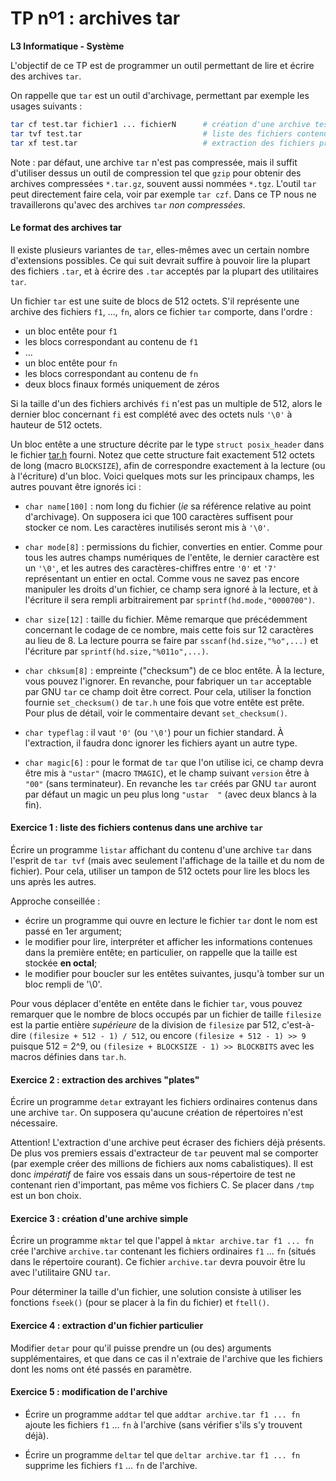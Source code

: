 TP nº1 : archives tar
=====================

**L3 Informatique - Système**

L'objectif de ce TP est de programmer un outil permettant de lire et écrire des archives `tar`.

On rappelle que `tar` est un outil d'archivage, permettant par exemple les usages suivants :

```bash
tar cf test.tar fichier1 ... fichierN      # création d'une archive test.tar
tar tvf test.tar                           # liste des fichiers contenus dans test.tar
tar xf test.tar                            # extraction des fichiers présents dans test.tar
```

Note : par défaut, une archive `tar` n'est pas compressée, mais il suffit d'utiliser dessus un outil de compression tel que `gzip` pour obtenir des archives compressées `*.tar.gz`, souvent aussi nommées `*.tgz`. L'outil `tar` peut directement faire cela, voir par exemple `tar czf`. Dans ce TP nous ne travaillerons qu'avec des archives `tar` *non compressées*.

#### Le format des archives tar

Il existe plusieurs variantes de `tar`, elles-mêmes avec un certain nombre d'extensions possibles. Ce qui suit devrait suffire à pouvoir lire la plupart des fichiers `.tar`, et à écrire des `.tar` acceptés par la plupart des utilitaires `tar`.

Un fichier `tar` est une suite de blocs de 512 octets. S'il représente une archive des fichiers `f1`, ..., `fn`, alors ce fichier `tar` comporte, dans l'ordre :
 
  - un bloc entête pour `f1`
  - les blocs correspondant au contenu de `f1`
  - ...
  - un bloc entête pour `fn`
  - les blocs correspondant au contenu de `fn`
  - deux blocs finaux formés uniquement de zéros

Si la taille d'un des fichiers archivés `fi` n'est pas un multiple de 512, alors le dernier bloc concernant `fi` est complété avec des octets nuls `'\0'` à hauteur de 512 octets. 

Un bloc entête a une structure décrite par le type `struct posix_header` dans le fichier [tar.h](tar.h) fourni. Notez que cette structure fait exactement 512 octets de long (macro `BLOCKSIZE`), afin de correspondre exactement à la lecture (ou à l'écriture) d'un bloc. Voici quelques mots sur les principaux champs, les autres pouvant être ignorés ici :

  - `char name[100]` : nom long du fichier (_ie_ sa référence relative au point d'archivage). On supposera ici que 100 caractères suffisent pour stocker ce nom. Les caractères inutilisés seront mis à `'\0'`.
  
  - `char mode[8]` : permissions du fichier, converties en entier. Comme pour tous les autres champs numériques de l'entête, le dernier caractère est un `'\0'`, et les autres des caractères-chiffres entre `'0'` et `'7'` représentant un entier en octal. Comme vous ne savez pas encore manipuler les droits d'un fichier, ce champ sera ignoré à la lecture, et à l'écriture il sera rempli arbitrairement par `sprintf(hd.mode,"0000700")`.
  
  - `char size[12]` : taille du fichier. Même remarque que précédemment concernant le codage de ce nombre, mais cette fois sur 12 caractères au lieu de 8. La lecture pourra se faire par `sscanf(hd.size,"%o",...)` et l'écriture par `sprintf(hd.size,"%011o",...)`.
  
  - `char chksum[8]` : empreinte ("checksum") de ce bloc entête. À la lecture, vous pouvez l'ignorer. En revanche, pour fabriquer un `tar` acceptable par GNU `tar` ce champ doit être correct. Pour cela, utiliser la fonction fournie `set_checksum()` de `tar.h` une fois que votre entête est prête. Pour plus de détail, voir le commentaire devant `set_checksum()`.

  - `char typeflag` : il vaut `'0'` (ou `'\0'`) pour un fichier standard. À l'extraction, il faudra donc ignorer les fichiers ayant un autre type.
 
  - `char magic[6]` : pour le format de `tar` que l'on utilise ici, ce champ devra être mis à `"ustar"` (macro `TMAGIC`), et le champ suivant `version` être à `"00"` (sans terminateur). En revanche les `tar` créés par GNU `tar` auront par défaut un magic un peu plus long `"ustar  "` (avec deux blancs à la fin).


#### Exercice 1 : liste des fichiers contenus dans une archive `tar`

Écrire un programme `listar` affichant du contenu d'une archive `tar` dans l'esprit de `tar tvf` (mais avec seulement l'affichage de la taille et du nom de fichier). Pour cela, utiliser un tampon de 512 octets pour lire les blocs les uns après les autres.

Approche conseillée :

* écrire un programme qui ouvre en lecture le fichier `tar` dont le nom est passé en 1er argument;
* le modifier pour lire, interpréter et afficher les informations contenues dans la première entête; en particulier, on rappelle que la taille est stockée **en octal**;
* le modifier pour boucler sur les entêtes suivantes, jusqu'à tomber sur un bloc rempli de '\0'.

Pour vous déplacer d'entête en entête dans le fichier `tar`, vous pouvez remarquer que le nombre de blocs occupés par un fichier de taille `filesize` est la partie entière _supérieure_ de la division de `filesize` par 512, c'est-à-dire `(filesize + 512 - 1) / 512`, ou encore `(filesize + 512 - 1) >> 9` puisque 512 = 2^9, ou `(filesize + BLOCKSIZE - 1) >> BLOCKBITS` avec les macros définies dans `tar.h`.


#### Exercice 2 : extraction des archives "plates"

Écrire un programme `detar` extrayant les fichiers ordinaires contenus dans une archive `tar`. On supposera qu'aucune création de répertoires n'est nécessaire.

Attention! L'extraction d'une archive peut écraser des fichiers déjà présents. De plus vos premiers essais d'extracteur de `tar` peuvent mal se comporter (par exemple créer des millions de fichiers aux noms cabalistiques). Il est donc *impératif* de faire vos essais dans un sous-répertoire de test ne contenant rien d'important, pas même vos fichiers C. Se placer dans `/tmp` est un bon choix.

#### Exercice 3 : création d'une archive simple

Écrire un programme `mktar` tel que l'appel à `mktar archive.tar f1 ... fn` crée l'archive `archive.tar` contenant les fichiers ordinaires `f1` ... `fn` (situés dans le répertoire courant). Ce fichier `archive.tar` devra pouvoir être lu avec l'utilitaire GNU `tar`.

Pour déterminer la taille d'un fichier, une solution consiste à utiliser les fonctions `fseek()` (pour se placer à la fin du fichier) et `ftell()`.

#### Exercice 4 : extraction d'un fichier particulier

Modifier `detar` pour qu'il puisse prendre un (ou des) arguments supplémentaires, et que dans ce cas il n'extraie de l'archive que les fichiers dont les noms ont été passés en paramètre.

#### Exercice 5 : modification de l'archive

* Écrire un programme `addtar` tel que `addtar archive.tar f1 ... fn` ajoute les fichiers `f1` ... `fn` à l'archive (sans vérifier s'ils s'y trouvent déjà).

* Écrire un programme `deltar` tel que `deltar archive.tar f1 ... fn` supprime les fichiers `f1` ... `fn` de l'archive.

